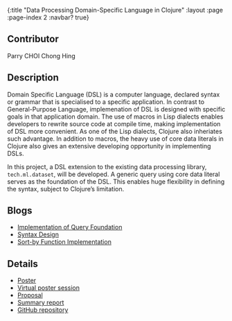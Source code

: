 {:title "Data Processing Domain-Specific Language in Clojure"
 :layout :page
 :page-index 2
 :navbar? true}

## Contributor
Parry CHOI Chong Hing

## Description
Domain Specific Language (DSL) is a computer language, declared syntax or grammar that is specialised to a specific application. In contrast to General-Purpose Language, implemenation of DSL is designed with specific goals in that application domain. The use of macros in Lisp dialects enables developers to rewrite source code at compile time, making implementation of DSL more convenient. As one of the Lisp dialects, Clojure also inheriates such advantage. In addition to macros, the heavy use of core data literals in Clojure also gives an extensive developing opportunity in implementing DSLs.

In this project, a DSL extension to the existing data processing library, ```tech.ml.dataset```, will be developed. A generic query using core data literal serves as the foundation of the DSL. This enables huge flexibility in defining the syntax, subject to Clojure’s limitation.

## Blogs
- [Implementation of Query Foundation](/posts-output/2022-01-29-Blog-Post-Parry-CHOI-Chong-Hing/2022-01-29-Blog-Post-Parry-CHOI-Chong-Hing)
- [Syntax Design](/posts-output/2022-02-26-Blog-Post-Parry-CHOI-Chong-Hing/2022-02-26-Blog-Post-Parry-CHOI-Chong-Hing)
- [Sort-by Function Implementation](/posts-output/2022-03-12-Blog-Post-Parry-CHOI-Chong-Hing/2022-03-12-Blog-Post-Parry-CHOI-Chong-Hing)

## Details
- [Poster](/pdf/Poster-Parry-CHOI-Chong-Hing.pdf)
- [Virtual poster session](/mp4/Presentation-Parry-CHOI-Chong-Hing.mp4)
- [Proposal](/pdf/Proposal-Parry-CHOI-Chong-Hing.pdf)
- [Summary report](/pdf/Report-Parry-CHOI-Chong-Hing.pdf)
- [GitHub repository](https://github.com/clojure-finance/HKU-TDLEG-data-processing-DSL)